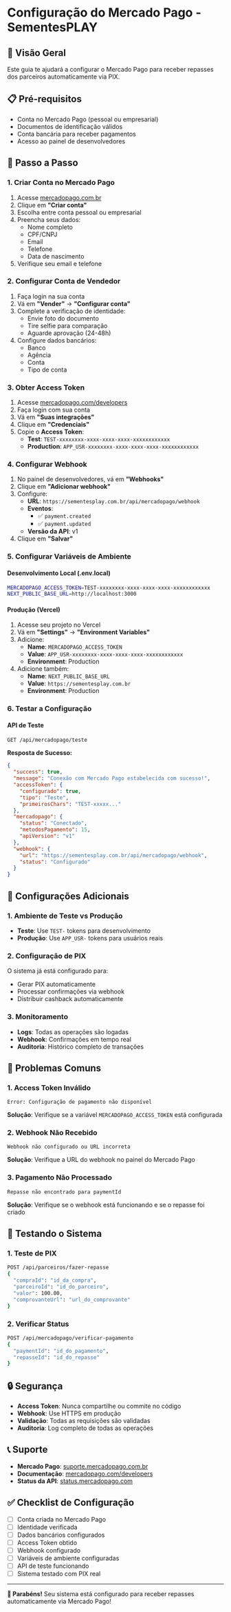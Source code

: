 # Configuração do Mercado Pago - SementesPLAY

## 🎯 **Visão Geral**

Este guia te ajudará a configurar o Mercado Pago para receber repasses dos parceiros automaticamente via PIX.

## 📋 **Pré-requisitos**

- Conta no Mercado Pago (pessoal ou empresarial)
- Documentos de identificação válidos
- Conta bancária para receber pagamentos
- Acesso ao painel de desenvolvedores

## 🚀 **Passo a Passo**

### 1. **Criar Conta no Mercado Pago**

1. Acesse [mercadopago.com.br](https://mercadopago.com.br)
2. Clique em **"Criar conta"**
3. Escolha entre conta pessoal ou empresarial
4. Preencha seus dados:
   - Nome completo
   - CPF/CNPJ
   - Email
   - Telefone
   - Data de nascimento
5. Verifique seu email e telefone

### 2. **Configurar Conta de Vendedor**

1. Faça login na sua conta
2. Vá em **"Vender"** → **"Configurar conta"**
3. Complete a verificação de identidade:
   - Envie foto do documento
   - Tire selfie para comparação
   - Aguarde aprovação (24-48h)
4. Configure dados bancários:
   - Banco
   - Agência
   - Conta
   - Tipo de conta

### 3. **Obter Access Token**

1. Acesse [mercadopago.com/developers](https://mercadopago.com/developers)
2. Faça login com sua conta
3. Vá em **"Suas integrações"**
4. Clique em **"Credenciais"**
5. Copie o **Access Token**:
   - **Test**: `TEST-xxxxxxxx-xxxx-xxxx-xxxx-xxxxxxxxxxxx`
   - **Production**: `APP_USR-xxxxxxxx-xxxx-xxxx-xxxx-xxxxxxxxxxxx`

### 4. **Configurar Webhook**

1. No painel de desenvolvedores, vá em **"Webhooks"**
2. Clique em **"Adicionar webhook"**
3. Configure:
   - **URL**: `https://sementesplay.com.br/api/mercadopago/webhook`
   - **Eventos**: 
     - ✅ `payment.created`
     - ✅ `payment.updated`
   - **Versão da API**: v1
4. Clique em **"Salvar"**

### 5. **Configurar Variáveis de Ambiente**

#### Desenvolvimento Local (.env.local)
```bash
MERCADOPAGO_ACCESS_TOKEN=TEST-xxxxxxxx-xxxx-xxxx-xxxx-xxxxxxxxxxxx
NEXT_PUBLIC_BASE_URL=http://localhost:3000
```

#### Produção (Vercel)
1. Acesse seu projeto no Vercel
2. Vá em **"Settings"** → **"Environment Variables"**
3. Adicione:
   - **Name**: `MERCADOPAGO_ACCESS_TOKEN`
   - **Value**: `APP_USR-xxxxxxxx-xxxx-xxxx-xxxx-xxxxxxxxxxxx`
   - **Environment**: Production
4. Adicione também:
   - **Name**: `NEXT_PUBLIC_BASE_URL`
   - **Value**: `https://sementesplay.com.br`
   - **Environment**: Production

### 6. **Testar a Configuração**

#### API de Teste
```bash
GET /api/mercadopago/teste
```

**Resposta de Sucesso:**
```json
{
  "success": true,
  "message": "Conexão com Mercado Pago estabelecida com sucesso!",
  "accessToken": {
    "configurado": true,
    "tipo": "Teste",
    "primeirosChars": "TEST-xxxxx..."
  },
  "mercadopago": {
    "status": "Conectado",
    "metodosPagamento": 15,
    "apiVersion": "v1"
  },
  "webhook": {
    "url": "https://sementesplay.com.br/api/mercadopago/webhook",
    "status": "Configurado"
  }
}
```

## 🔧 **Configurações Adicionais**

### 1. **Ambiente de Teste vs Produção**

- **Teste**: Use `TEST-` tokens para desenvolvimento
- **Produção**: Use `APP_USR-` tokens para usuários reais

### 2. **Configuração de PIX**

O sistema já está configurado para:
- Gerar PIX automaticamente
- Processar confirmações via webhook
- Distribuir cashback automaticamente

### 3. **Monitoramento**

- **Logs**: Todas as operações são logadas
- **Webhook**: Confirmações em tempo real
- **Auditoria**: Histórico completo de transações

## 🚨 **Problemas Comuns**

### 1. **Access Token Inválido**
```
Error: Configuração de pagamento não disponível
```
**Solução**: Verifique se a variável `MERCADOPAGO_ACCESS_TOKEN` está configurada

### 2. **Webhook Não Recebido**
```
Webhook não configurado ou URL incorreta
```
**Solução**: Verifique a URL do webhook no painel do Mercado Pago

### 3. **Pagamento Não Processado**
```
Repasse não encontrado para paymentId
```
**Solução**: Verifique se o webhook está funcionando e se o repasse foi criado

## 📱 **Testando o Sistema**

### 1. **Teste de PIX**
```bash
POST /api/parceiros/fazer-repasse
{
  "compraId": "id_da_compra",
  "parceiroId": "id_do_parceiro",
  "valor": 100.00,
  "comprovanteUrl": "url_do_comprovante"
}
```

### 2. **Verificar Status**
```bash
POST /api/mercadopago/verificar-pagamento
{
  "paymentId": "id_do_pagamento",
  "repasseId": "id_do_repasse"
}
```

## 🔒 **Segurança**

- **Access Token**: Nunca compartilhe ou commite no código
- **Webhook**: Use HTTPS em produção
- **Validação**: Todas as requisições são validadas
- **Auditoria**: Log completo de todas as operações

## 📞 **Suporte**

- **Mercado Pago**: [suporte.mercadopago.com.br](https://suporte.mercadopago.com.br)
- **Documentação**: [mercadopago.com/developers](https://mercadopago.com/developers)
- **Status da API**: [status.mercadopago.com](https://status.mercadopago.com)

## ✅ **Checklist de Configuração**

- [ ] Conta criada no Mercado Pago
- [ ] Identidade verificada
- [ ] Dados bancários configurados
- [ ] Access Token obtido
- [ ] Webhook configurado
- [ ] Variáveis de ambiente configuradas
- [ ] API de teste funcionando
- [ ] Sistema testado com PIX real

---

**🎉 Parabéns!** Seu sistema está configurado para receber repasses automaticamente via Mercado Pago!
